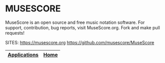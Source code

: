 # MUSESCORE
 
 MuseScore is an open source and free music notation software.  For support, contribution, bug reports, visit MuseScore.org.  Fork and make pull requests!
 
 SITES: https://musescore.org
        https://github.com/musescore/MuseScore

 | [Applications](https://portable-linux-apps.github.io/apps.html) | [Home](https://portable-linux-apps.github.io)
 | --- | --- |
